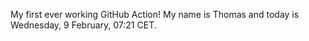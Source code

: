 My first ever working GitHub Action!
My name is Thomas and today is Wednesday, 9 February, 07:21 CET. 
